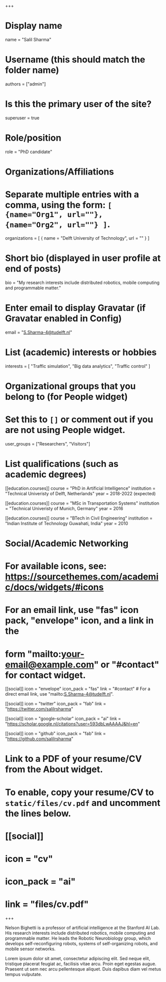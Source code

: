 +++
# Display name
name = "Salil Sharma"

# Username (this should match the folder name)
authors = ["admin"]

# Is this the primary user of the site?
superuser = true

# Role/position
role = "PhD candidate"

# Organizations/Affiliations
#   Separate multiple entries with a comma, using the form: `[ {name="Org1", url=""}, {name="Org2", url=""} ]`.
organizations = [ { name = "Delft University of Technology", url = "" } ]

# Short bio (displayed in user profile at end of posts)
bio = "My research interests include distributed robotics, mobile computing and programmable matter."

# Enter email to display Gravatar (if Gravatar enabled in Config)
email = "S.Sharma-4@tudelft.nl"

# List (academic) interests or hobbies
interests = [
  "Traffic simulation",
  "Big data analytics",
  "Traffic control"
]

# Organizational groups that you belong to (for People widget)
#   Set this to `[]` or comment out if you are not using People widget.
user_groups = ["Researchers", "Visitors"]

# List qualifications (such as academic degrees)
[[education.courses]]
  course = "PhD in Artificial Intelligence"
  institution = "Technical Univeristy of Delft, Netherlands"
  year = 2018-2022 (expected)

[[education.courses]]
  course = "MSc in Transportation Systems"
  institution = "Technical Univeristy of Munich, Germany"
  year = 2016

[[education.courses]]
  course = "BTech in Civil Engineering"
  institution = "Indian Institute of Technology Guwahati, India"
  year = 2010

# Social/Academic Networking
# For available icons, see: https://sourcethemes.com/academic/docs/widgets/#icons
#   For an email link, use "fas" icon pack, "envelope" icon, and a link in the
#   form "mailto:your-email@example.com" or "#contact" for contact widget.

[[social]]
  icon = "envelope"
  icon_pack = "fas"
  link = "#contact"  # For a direct email link, use "mailto:S.Sharma-4@tudelft.nl".

[[social]]
  icon = "twitter"
  icon_pack = "fab"
  link = "https://twitter.com/salilrsharma"

[[social]]
  icon = "google-scholar"
  icon_pack = "ai"
  link = "https://scholar.google.nl/citations?user=593dbLwAAAAJ&hl=en"

[[social]]
  icon = "github"
  icon_pack = "fab"
  link = "https://github.com/salilrsharma"

# Link to a PDF of your resume/CV from the About widget.
# To enable, copy your resume/CV to `static/files/cv.pdf` and uncomment the lines below.
# [[social]]
#   icon = "cv"
#   icon_pack = "ai"
#   link = "files/cv.pdf"

+++

Nelson Bighetti is a professor of artificial intelligence at the Stanford AI Lab. His research interests include distributed robotics, mobile computing and programmable matter. He leads the Robotic Neurobiology group, which develops self-reconfiguring robots, systems of self-organizing robots, and mobile sensor networks.

Lorem ipsum dolor sit amet, consectetur adipiscing elit. Sed neque elit, tristique placerat feugiat ac, facilisis vitae arcu. Proin eget egestas augue. Praesent ut sem nec arcu pellentesque aliquet. Duis dapibus diam vel metus tempus vulputate. 
